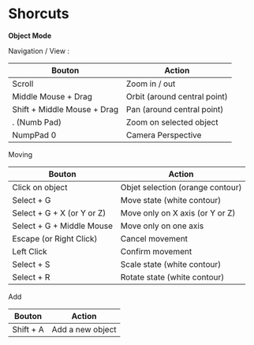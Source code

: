 # Shorcuts

**Object Mode**

Navigation / View :

| Bouton                      | Action                       |
| --------------------------- | ---------------------------- |
| Scroll                      | Zoom in / out                |
| Middle Mouse + Drag         | Orbit (around central point) |
| Shift + Middle Mouse + Drag | Pan (around central point)   |
| . (Numb Pad)                | Zoom on selected object      |
| NumpPad 0                   | Camera Perspective           |

Moving&#x20;

| Bouton                     | Action                           |
| -------------------------- | -------------------------------- |
| Click on object            | Objet selection (orange contour) |
| Select + G                 | Move state (white contour)       |
| Select + G + X (or Y or Z) | Move only on X axis (or Y or Z)  |
| Select + G + Middle Mouse  | Move only on one axis            |
| Escape (or Right Click)    | Cancel movement                  |
| Left Click                 | Confirm movement                 |
| Select + S                 | Scale state (white contour)      |
| Select + R                 | Rotate state (white contour)     |

Add

| Bouton    | Action           |
| --------- | ---------------- |
| Shift + A | Add a new object |
